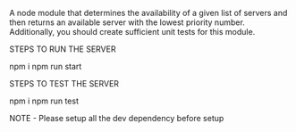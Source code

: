 A node module that determines the availability of a given list of servers and then returns an available server with the lowest priority number. Additionally, you should create sufficient unit tests for this module.

STEPS TO RUN THE SERVER

npm i
npm run start

STEPS TO TEST THE SERVER

npm i 
npm run test

NOTE - Please setup all the dev dependency before setup
